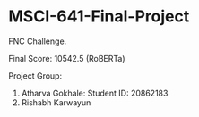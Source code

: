 # MSCI-641-Final-Project
FNC Challenge.

Final Score: 10542.5 (RoBERTa)

Project Group:

1. Atharva Gokhale: Student ID: 20862183
2. Rishabh Karwayun
